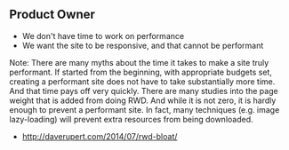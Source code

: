 ## Product Owner

* We don't have time to work on performance <!-- .element: class="fragment" -->
* We want the site to be responsive, and that cannot be performant <!-- .element: class="fragment" -->

Note: There are many myths about the time it takes to make a site truly performant. If started from the beginning, with appropriate budgets set, creating a performant site does not have to take substantially more time. And that time pays off very quickly. There are many studies into the page weight that is added from doing RWD. And while it is not zero, it is hardly enough to prevent a performant site. In fact, many techniques (e.g. image lazy-loading) will prevent extra resources from being downloaded.

* http://daverupert.com/2014/07/rwd-bloat/
